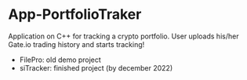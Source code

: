 # App-PortfolioTraker
Application on C++ for tracking a crypto portfolio. User uploads his/her Gate.io trading history and starts tracking!

- FilePro: old demo project
- siTracker: finished project (by december 2022)
